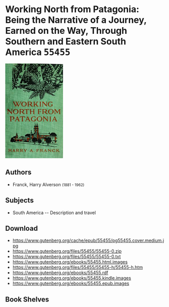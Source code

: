 # Working North from Patagonia: Being the Narrative of a Journey, Earned on the Way, Through Southern and Eastern South America <kbd>55455</kbd>

![](./cover.medium.jpg "")

## Authors


 - Franck, Harry Alverson <small>(1881 - 1962)</small>

## Subjects


 - South America -- Description and travel

## Download


 - https://www.gutenberg.org/cache/epub/55455/pg55455.cover.medium.jpg
 - https://www.gutenberg.org/files/55455/55455-0.zip
 - https://www.gutenberg.org/files/55455/55455-0.txt
 - https://www.gutenberg.org/ebooks/55455.html.images
 - https://www.gutenberg.org/files/55455/55455-h/55455-h.htm
 - https://www.gutenberg.org/ebooks/55455.rdf
 - https://www.gutenberg.org/ebooks/55455.kindle.images
 - https://www.gutenberg.org/ebooks/55455.epub.images

## Book Shelves


